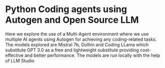 # Python Coding agents using Autogen and Open Source LLM
 Here we explore the use of a Multi-Agent environment where we use multiple AI agents using Autogen for achieving any coding-related tasks. The models explored are Mistral 7b, Dolhin and Coding LLama which substitute GPT 3.0 as a free and lightweight substitute providing cost-effective and better performance.
The models are run locally with the help of LLM Studio 
